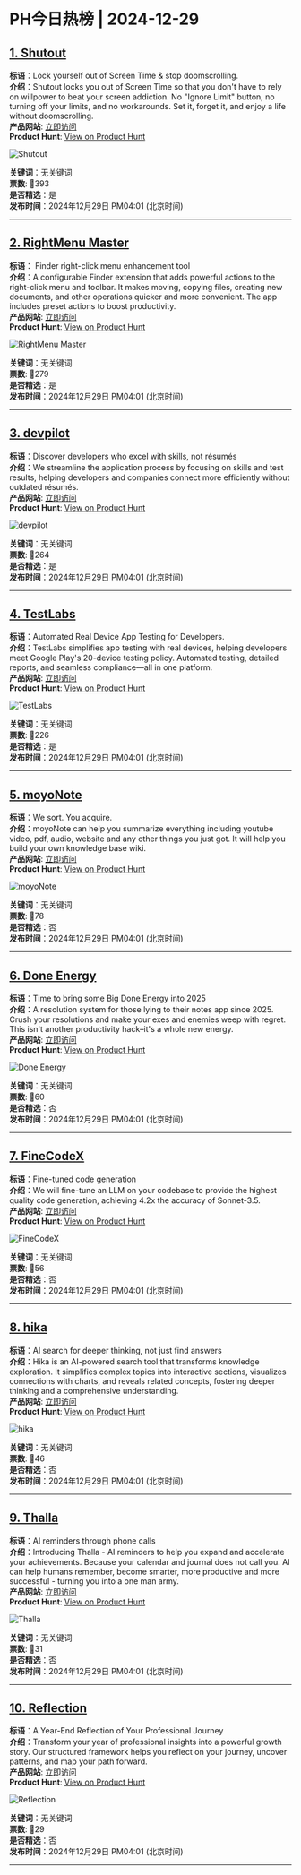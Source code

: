 # PH今日热榜 | 2024-12-29

## [1. Shutout](https://www.producthunt.com/posts/shutout?utm_campaign=producthunt-api&utm_medium=api-v2&utm_source=Application%3A+linewalker+%28ID%3A+135281%29)  
**标语**：Lock yourself out of Screen Time & stop doomscrolling.  
**介绍**：Shutout locks you out of Screen Time so that you don't have to rely on willpower to beat your screen addiction. No "Ignore Limit" button, no turning off your limits, and no workarounds. Set it, forget it, and enjoy a life without doomscrolling.  
**产品网站**: [立即访问](https://www.producthunt.com/r/2ZWYKX2H3EOUNH?utm_campaign=producthunt-api&utm_medium=api-v2&utm_source=Application%3A+linewalker+%28ID%3A+135281%29)  
**Product Hunt**: [View on Product Hunt](https://www.producthunt.com/posts/shutout?utm_campaign=producthunt-api&utm_medium=api-v2&utm_source=Application%3A+linewalker+%28ID%3A+135281%29)  

![Shutout](https://ph-files.imgix.net/37de91ff-13da-4a96-a1bd-05fc6573b0b7.png?auto=format&fit=crop&frame=1&h=512&w=1024)  

**关键词**：无关键词  
**票数**: 🔺393  
**是否精选**：是  
**发布时间**：2024年12月29日 PM04:01 (北京时间)  

---

## [2. RightMenu Master](https://www.producthunt.com/posts/rightmenu-master?utm_campaign=producthunt-api&utm_medium=api-v2&utm_source=Application%3A+linewalker+%28ID%3A+135281%29)  
**标语**： Finder right-click menu enhancement tool  
**介绍**：A configurable Finder extension that adds powerful actions to the right-click menu and toolbar. It makes moving, copying files, creating new documents, and other operations quicker and more convenient. The app includes preset actions to boost productivity.  
**产品网站**: [立即访问](https://www.producthunt.com/r/SNUDQFKJSS7NNE?utm_campaign=producthunt-api&utm_medium=api-v2&utm_source=Application%3A+linewalker+%28ID%3A+135281%29)  
**Product Hunt**: [View on Product Hunt](https://www.producthunt.com/posts/rightmenu-master?utm_campaign=producthunt-api&utm_medium=api-v2&utm_source=Application%3A+linewalker+%28ID%3A+135281%29)  

![RightMenu Master](https://ph-files.imgix.net/7dc72cea-e763-4e55-936b-a011b1706b1d.png?auto=format&fit=crop&frame=1&h=512&w=1024)  

**关键词**：无关键词  
**票数**: 🔺279  
**是否精选**：是  
**发布时间**：2024年12月29日 PM04:01 (北京时间)  

---

## [3. devpilot](https://www.producthunt.com/posts/devpilot-3?utm_campaign=producthunt-api&utm_medium=api-v2&utm_source=Application%3A+linewalker+%28ID%3A+135281%29)  
**标语**：Discover developers who excel with skills, not résumés  
**介绍**：We streamline the application process by focusing on skills and test results, helping developers and companies connect more efficiently without outdated résumés.  
**产品网站**: [立即访问](https://www.producthunt.com/r/TZEBUU6CM3ZNKK?utm_campaign=producthunt-api&utm_medium=api-v2&utm_source=Application%3A+linewalker+%28ID%3A+135281%29)  
**Product Hunt**: [View on Product Hunt](https://www.producthunt.com/posts/devpilot-3?utm_campaign=producthunt-api&utm_medium=api-v2&utm_source=Application%3A+linewalker+%28ID%3A+135281%29)  

![devpilot](https://ph-files.imgix.net/7c338fa2-8ce6-44c0-885e-69aaccff3bb7.png?auto=format&fit=crop&frame=1&h=512&w=1024)  

**关键词**：无关键词  
**票数**: 🔺264  
**是否精选**：是  
**发布时间**：2024年12月29日 PM04:01 (北京时间)  

---

## [4. TestLabs](https://www.producthunt.com/posts/testlabs?utm_campaign=producthunt-api&utm_medium=api-v2&utm_source=Application%3A+linewalker+%28ID%3A+135281%29)  
**标语**：Automated Real Device App Testing for Developers.  
**介绍**：TestLabs simplifies app testing with real devices, helping developers meet Google Play's 20-device testing policy. Automated testing, detailed reports, and seamless compliance—all in one platform.  
**产品网站**: [立即访问](https://www.producthunt.com/r/SACWO4SOMHZ5TT?utm_campaign=producthunt-api&utm_medium=api-v2&utm_source=Application%3A+linewalker+%28ID%3A+135281%29)  
**Product Hunt**: [View on Product Hunt](https://www.producthunt.com/posts/testlabs?utm_campaign=producthunt-api&utm_medium=api-v2&utm_source=Application%3A+linewalker+%28ID%3A+135281%29)  

![TestLabs](https://ph-files.imgix.net/74bcc08c-a6c5-4270-bd4e-5ab3353a5563.jpeg?auto=format&fit=crop&frame=1&h=512&w=1024)  

**关键词**：无关键词  
**票数**: 🔺226  
**是否精选**：是  
**发布时间**：2024年12月29日 PM04:01 (北京时间)  

---

## [5. moyoNote](https://www.producthunt.com/posts/moyonote?utm_campaign=producthunt-api&utm_medium=api-v2&utm_source=Application%3A+linewalker+%28ID%3A+135281%29)  
**标语**：We sort. You acquire.  
**介绍**：moyoNote can help you summarize everything including youtube video, pdf, audio, website and any other things you just got. It will help you build your own knowledge base wiki.  
**产品网站**: [立即访问](https://www.producthunt.com/r/BBYGO7BAMTDH6T?utm_campaign=producthunt-api&utm_medium=api-v2&utm_source=Application%3A+linewalker+%28ID%3A+135281%29)  
**Product Hunt**: [View on Product Hunt](https://www.producthunt.com/posts/moyonote?utm_campaign=producthunt-api&utm_medium=api-v2&utm_source=Application%3A+linewalker+%28ID%3A+135281%29)  

![moyoNote](https://ph-files.imgix.net/2fceb324-f7f3-4c2b-90fa-25316d052610.png?auto=format&fit=crop&frame=1&h=512&w=1024)  

**关键词**：无关键词  
**票数**: 🔺78  
**是否精选**：否  
**发布时间**：2024年12月29日 PM04:01 (北京时间)  

---

## [6. Done Energy](https://www.producthunt.com/posts/done-energy?utm_campaign=producthunt-api&utm_medium=api-v2&utm_source=Application%3A+linewalker+%28ID%3A+135281%29)  
**标语**：Time to bring some Big Done Energy into 2025  
**介绍**：A resolution system for those lying to their notes app since 2025. Crush your resolutions and make your exes and enemies weep with regret. This isn't another productivity hack–it's a whole new energy.  
**产品网站**: [立即访问](https://www.producthunt.com/r/UU5VCU42GFTYXU?utm_campaign=producthunt-api&utm_medium=api-v2&utm_source=Application%3A+linewalker+%28ID%3A+135281%29)  
**Product Hunt**: [View on Product Hunt](https://www.producthunt.com/posts/done-energy?utm_campaign=producthunt-api&utm_medium=api-v2&utm_source=Application%3A+linewalker+%28ID%3A+135281%29)  

![Done Energy](https://ph-files.imgix.net/7383537c-ad11-477c-a49d-279ba2e7b34f.jpeg?auto=format&fit=crop&frame=1&h=512&w=1024)  

**关键词**：无关键词  
**票数**: 🔺60  
**是否精选**：否  
**发布时间**：2024年12月29日 PM04:01 (北京时间)  

---

## [7. FineCodeX](https://www.producthunt.com/posts/finecodex?utm_campaign=producthunt-api&utm_medium=api-v2&utm_source=Application%3A+linewalker+%28ID%3A+135281%29)  
**标语**：Fine-tuned code generation  
**介绍**：We will fine-tune an LLM on your codebase to provide the highest quality code generation, achieving 4.2x the accuracy of Sonnet-3.5.  
**产品网站**: [立即访问](https://www.producthunt.com/r/UUFVCOOWUQTWZ6?utm_campaign=producthunt-api&utm_medium=api-v2&utm_source=Application%3A+linewalker+%28ID%3A+135281%29)  
**Product Hunt**: [View on Product Hunt](https://www.producthunt.com/posts/finecodex?utm_campaign=producthunt-api&utm_medium=api-v2&utm_source=Application%3A+linewalker+%28ID%3A+135281%29)  

![FineCodeX](https://ph-files.imgix.net/3cbf75f9-680b-4e86-bdec-002d05781a73.png?auto=format&fit=crop&frame=1&h=512&w=1024)  

**关键词**：无关键词  
**票数**: 🔺56  
**是否精选**：否  
**发布时间**：2024年12月29日 PM04:01 (北京时间)  

---

## [8. hika](https://www.producthunt.com/posts/hika?utm_campaign=producthunt-api&utm_medium=api-v2&utm_source=Application%3A+linewalker+%28ID%3A+135281%29)  
**标语**：AI search for deeper thinking, not just find answers  
**介绍**：Hika is an AI-powered search tool that transforms knowledge exploration. It simplifies complex topics into interactive sections, visualizes connections with charts, and reveals related concepts, fostering deeper thinking and a comprehensive understanding.  
**产品网站**: [立即访问](https://www.producthunt.com/r/JAP4FJMLAVH6VL?utm_campaign=producthunt-api&utm_medium=api-v2&utm_source=Application%3A+linewalker+%28ID%3A+135281%29)  
**Product Hunt**: [View on Product Hunt](https://www.producthunt.com/posts/hika?utm_campaign=producthunt-api&utm_medium=api-v2&utm_source=Application%3A+linewalker+%28ID%3A+135281%29)  

![hika](https://ph-files.imgix.net/36d9585b-93ef-43b2-a090-ea3e2df6c084.jpeg?auto=format&fit=crop&frame=1&h=512&w=1024)  

**关键词**：无关键词  
**票数**: 🔺46  
**是否精选**：否  
**发布时间**：2024年12月29日 PM04:01 (北京时间)  

---

## [9. Thalla](https://www.producthunt.com/posts/thalla?utm_campaign=producthunt-api&utm_medium=api-v2&utm_source=Application%3A+linewalker+%28ID%3A+135281%29)  
**标语**：AI reminders through phone calls  
**介绍**：Introducing Thalla - AI reminders to help you expand and accelerate your achievements. Because your calendar and journal does not call you. AI can help humans remember, become smarter, more productive and more successful - turning you into a one man army.  
**产品网站**: [立即访问](https://www.producthunt.com/r/5RPGX2NZUDULXQ?utm_campaign=producthunt-api&utm_medium=api-v2&utm_source=Application%3A+linewalker+%28ID%3A+135281%29)  
**Product Hunt**: [View on Product Hunt](https://www.producthunt.com/posts/thalla?utm_campaign=producthunt-api&utm_medium=api-v2&utm_source=Application%3A+linewalker+%28ID%3A+135281%29)  

![Thalla](https://ph-files.imgix.net/421eb133-bf2a-4a80-b35d-f84a04b743de.jpeg?auto=format&fit=crop&frame=1&h=512&w=1024)  

**关键词**：无关键词  
**票数**: 🔺31  
**是否精选**：否  
**发布时间**：2024年12月29日 PM04:01 (北京时间)  

---

## [10. Reflection](https://www.producthunt.com/posts/reflection-5?utm_campaign=producthunt-api&utm_medium=api-v2&utm_source=Application%3A+linewalker+%28ID%3A+135281%29)  
**标语**：A Year-End Reflection of Your Professional Journey  
**介绍**：Transform your year of professional insights into a powerful growth story. Our structured framework helps you reflect on your journey, uncover patterns, and map your path forward.  
**产品网站**: [立即访问](https://www.producthunt.com/r/B3QE5UPVRWGM6Q?utm_campaign=producthunt-api&utm_medium=api-v2&utm_source=Application%3A+linewalker+%28ID%3A+135281%29)  
**Product Hunt**: [View on Product Hunt](https://www.producthunt.com/posts/reflection-5?utm_campaign=producthunt-api&utm_medium=api-v2&utm_source=Application%3A+linewalker+%28ID%3A+135281%29)  

![Reflection](https://ph-files.imgix.net/d0aa461e-da4f-4a06-b6f5-097738d0b823.png?auto=format&fit=crop&frame=1&h=512&w=1024)  

**关键词**：无关键词  
**票数**: 🔺29  
**是否精选**：否  
**发布时间**：2024年12月29日 PM04:01 (北京时间)  

---

